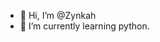 - 👋 Hi, I’m @Zynkah
- 🌱 I’m currently learning python.


<!---
Zynkah/Zynkah is a ✨ special ✨ repository because its `README.md` (this file) appears on your GitHub profile.
You can click the Preview link to take a look at your changes.
--->
